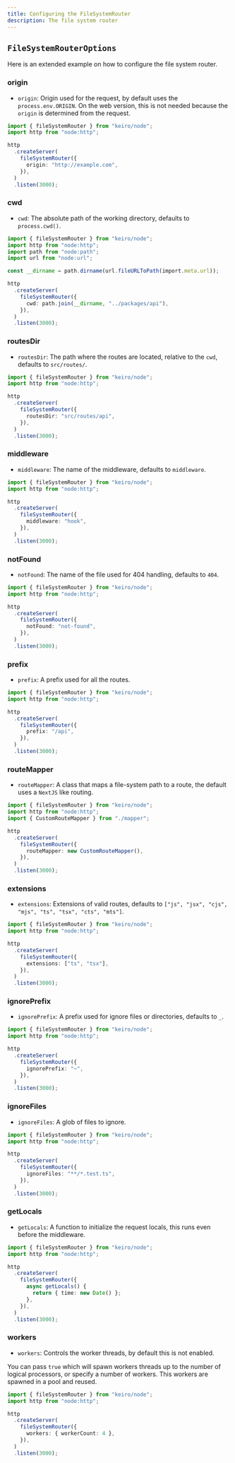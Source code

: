 ```yaml
---
title: Configuring the FileSystemRouter
description: The file system router
---
```


## `FileSystemRouterOptions`

Here is an extended example on how to configure the file system router.

### origin

- `origin`: Origin used for the request, by default uses the `process.env.ORIGIN`. On the web version, this is not needed because the `origin` is determined from the request.

```ts
import { fileSystemRouter } from "keiro/node";
import http from "node:http";

http
  .createServer(
    fileSystemRouter({
      origin: "http://example.com",
    }),
  )
  .listen(3000);
```

### cwd

- `cwd`: The absolute path of the working directory, defaults to `process.cwd()`.

```ts
import { fileSystemRouter } from "keiro/node";
import http from "node:http";
import path from "node:path";
import url from "node:url";

const __dirname = path.dirname(url.fileURLToPath(import.meta.url));

http
  .createServer(
    fileSystemRouter({
      cwd: path.join(__dirname, "../packages/api"),
    }),
  )
  .listen(3000);
```

### routesDir

- `routesDir`: The path where the routes are located, relative to the `cwd`, defaults to `src/routes/`.

```ts
import { fileSystemRouter } from "keiro/node";
import http from "node:http";

http
  .createServer(
    fileSystemRouter({
      routesDir: "src/routes/api",
    }),
  )
  .listen(3000);
```

### middleware

- `middleware`: The name of the middleware, defaults to `middleware`.

```ts
import { fileSystemRouter } from "keiro/node";
import http from "node:http";

http
  .createServer(
    fileSystemRouter({
      middleware: "hook",
    }),
  )
  .listen(3000);
```

### notFound

- `notFound`: The name of the file used for 404 handling, defaults to `404`.

```ts
import { fileSystemRouter } from "keiro/node";
import http from "node:http";

http
  .createServer(
    fileSystemRouter({
      notFound: "not-found",
    }),
  )
  .listen(3000);
```

### prefix

- `prefix`: A prefix used for all the routes.

```ts
import { fileSystemRouter } from "keiro/node";
import http from "node:http";

http
  .createServer(
    fileSystemRouter({
      prefix: "/api",
    }),
  )
  .listen(3000);
```

### routeMapper

- `routeMapper`: A class that maps a file-system path to a route, the default uses a `NextJS` like routing.

```ts
import { fileSystemRouter } from "keiro/node";
import http from "node:http";
import { CustomRouteMapper } from "./mapper";

http
  .createServer(
    fileSystemRouter({
      routeMapper: new CustomRouteMapper(),
    }),
  )
  .listen(3000);
```

### extensions

- `extensions`: Extensions of valid routes, defaults to `["js", "jsx", "cjs", "mjs", "ts", "tsx", "cts", "mts"]`.

```ts
import { fileSystemRouter } from "keiro/node";
import http from "node:http";

http
  .createServer(
    fileSystemRouter({
      extensions: ["ts", "tsx"],
    }),
  )
  .listen(3000);
```

### ignorePrefix

- `ignorePrefix`: A prefix used for ignore files or directories, defaults to `_`.

```ts
import { fileSystemRouter } from "keiro/node";
import http from "node:http";

http
  .createServer(
    fileSystemRouter({
      ignorePrefix: "~",
    }),
  )
  .listen(3000);
```

### ignoreFiles

- `ignoreFiles`: A glob of files to ignore.

```ts
import { fileSystemRouter } from "keiro/node";
import http from "node:http";

http
  .createServer(
    fileSystemRouter({
      ignoreFiles: "**/*.test.ts",
    }),
  )
  .listen(3000);
```

### getLocals

- `getLocals`: A function to initialize the request locals, this runs even before the middleware.

```ts
import { fileSystemRouter } from "keiro/node";
import http from "node:http";

http
  .createServer(
    fileSystemRouter({
      async getLocals() {
        return { time: new Date() };
      },
    }),
  )
  .listen(3000);
```

### workers

- `workers`: Controls the worker threads, by default this is not enabled.

You can pass `true` which will spawn workers threads up to the number of logical processors,
or specify a number of workers. This workers are spawned in a pool and reused.

```ts
import { fileSystemRouter } from "keiro/node";
import http from "node:http";

http
  .createServer(
    fileSystemRouter({
      workers: { workerCount: 4 },
    }),
  )
  .listen(3000);
```
